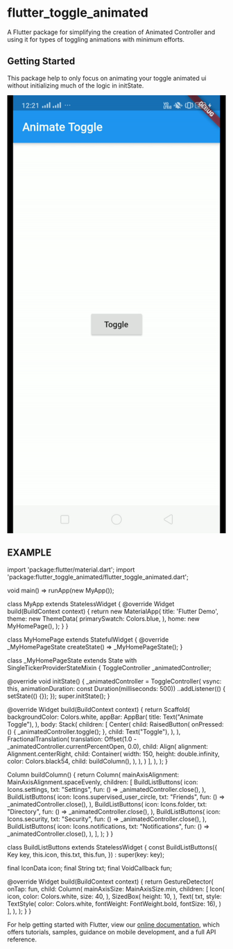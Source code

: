 # flutter_toggle_animated

A Flutter package for simplifying the creation of Animated Controller and using it for types of toggling animations with minimum efforts.

## Getting Started

This package help to only focus on animating your toggle animated ui without initializing much of the logic in initState.

<img src="assets/animate.gif">

## EXAMPLE

import 'package:flutter/material.dart';
import 'package:flutter_toggle_animated/flutter_toggle_animated.dart';

void main() => runApp(new MyApp());

class MyApp extends StatelessWidget {
  @override
  Widget build(BuildContext context) {
    return new MaterialApp(
      title: 'Flutter Demo',
      theme: new ThemeData(
        primarySwatch: Colors.blue,
      ),
      home: new MyHomePage(),
    );
  }
}

class MyHomePage extends StatefulWidget {
  @override
  _MyHomePageState createState() => _MyHomePageState();
}

class _MyHomePageState extends State <MyHomePage>
    with SingleTickerProviderStateMixin {
  ToggleController _animatedController;

  @override
  void initState() {
    _animatedController = ToggleController(
        vsync: this, animationDuration: const Duration(milliseconds: 500))
      ..addListener(() {
        setState(() {});
      });
    super.initState();
  }

  @override
  Widget build(BuildContext context) {
    return Scaffold(
      backgroundColor: Colors.white,
      appBar: AppBar(
        title: Text("Animate Toggle"),
      ),
      body: Stack(
        children: [
          Center(
            child: RaisedButton(
              onPressed: () {
                _animatedController.toggle();
              },
              child: Text("Toggle"),
            ),
          ),
          FractionalTranslation(
            translation:
                Offset(1.0 - _animatedController.currentPercentOpen, 0.0),
            child: Align(
              alignment: Alignment.centerRight,
              child: Container(
                width: 150,
                height: double.infinity,
                color: Colors.black54,
                child: buildColumn(),
              ),
            ),
          )
        ],
      ),
    );
  }

  Column buildColumn() {
    return Column(
      mainAxisAlignment: MainAxisAlignment.spaceEvenly,
      children: [
        BuildListButtons(
          icon: Icons.settings,
          txt: "Settings",
          fun: () => _animatedController.close(),
        ),
        BuildListButtons(
          icon: Icons.supervised_user_circle,
          txt: "Friends",
          fun: () => _animatedController.close(),
        ),
        BuildListButtons(
          icon: Icons.folder,
          txt: "Directory",
          fun: () => _animatedController.close(),
        ),
        BuildListButtons(
          icon: Icons.security,
          txt: "Security",
          fun: () => _animatedController.close(),
        ),
        BuildListButtons(
          icon: Icons.notifications,
          txt: "Notifications",
          fun: () => _animatedController.close(),
        ),
      ],
    );
  }
}

class BuildListButtons extends StatelessWidget {
  const BuildListButtons({
    Key key,
    this.icon,
    this.txt,
    this.fun,
  }) : super(key: key);

  final IconData icon;
  final String txt;
  final VoidCallback fun;

  @override
  Widget build(BuildContext context) {
    return GestureDetector(
      onTap: fun,
      child: Column(
        mainAxisSize: MainAxisSize.min,
        children: [
          Icon(
            icon,
            color: Colors.white,
            size: 40,
          ),
          SizedBox(
            height: 10,
          ),
          Text(
            txt,
            style: TextStyle(
                color: Colors.white, fontWeight: FontWeight.bold, fontSize: 16),
          )
        ],
      ),
    );
  }
}




For help getting started with Flutter, view our 
[online documentation](https://flutter.dev/docs), which offers tutorials, 
samples, guidance on mobile development, and a full API reference.
